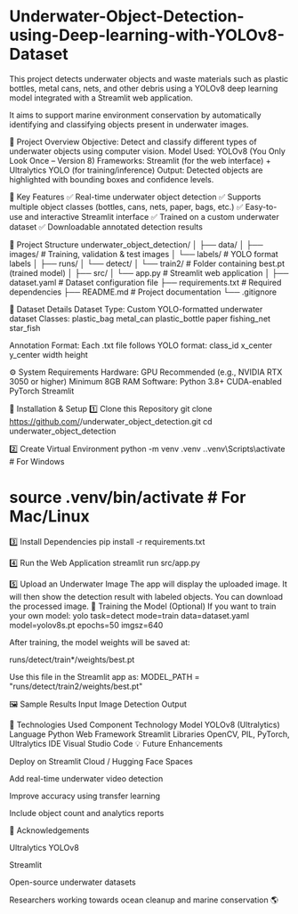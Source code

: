 # Underwater-Object-Detection-using-Deep-learning-with-YOLOv8-Dataset

This project detects underwater objects and waste materials such as plastic bottles, metal cans, nets, and other debris using a YOLOv8 deep learning model integrated with a Streamlit web application.

It aims to support marine environment conservation by automatically identifying and classifying objects present in underwater images.

🚀 Project Overview
Objective: Detect and classify different types of underwater objects using computer vision.
Model Used: YOLOv8 (You Only Look Once – Version 8)
Frameworks: Streamlit (for the web interface) + Ultralytics YOLO (for training/inference)
Output: Detected objects are highlighted with bounding boxes and confidence levels.

🧠 Key Features
✅ Real-time underwater object detection
✅ Supports multiple object classes (bottles, cans, nets, paper, bags, etc.)
✅ Easy-to-use and interactive Streamlit interface
✅ Trained on a custom underwater dataset
✅ Downloadable annotated detection results

📂 Project Structure
underwater_object_detection/
│
├── data/
│   ├── images/           # Training, validation & test images
│   └── labels/           # YOLO format labels
│
├── runs/
│   └── detect/
│       └── train2/       # Folder containing best.pt (trained model)
│
├── src/
│   └── app.py            # Streamlit web application
│
├── dataset.yaml          # Dataset configuration file
├── requirements.txt      # Required dependencies
├── README.md             # Project documentation
└── .gitignore

🧩 Dataset Details
Dataset Type: Custom YOLO-formatted underwater dataset
Classes:
plastic_bag
metal_can
plastic_bottle
paper
fishing_net
star_fish

Annotation Format:
Each .txt file follows YOLO format:
class_id  x_center  y_center  width  height

⚙️ System Requirements
Hardware:
GPU Recommended (e.g., NVIDIA RTX 3050 or higher)
Minimum 8GB RAM
Software:
Python 3.8+
CUDA-enabled PyTorch
Streamlit

🧩 Installation & Setup
1️⃣ Clone this Repository
git clone https://github.com/<your-username>/underwater_object_detection.git
cd underwater_object_detection

2️⃣ Create Virtual Environment
python -m venv .venv
.\.venv\Scripts\activate  # For Windows
# source .venv/bin/activate   # For Mac/Linux

3️⃣ Install Dependencies
pip install -r requirements.txt

4️⃣ Run the Web Application
streamlit run src/app.py

5️⃣ Upload an Underwater Image
The app will display the uploaded image.
It will then show the detection result with labeled objects.
You can download the processed image.
🧮 Training the Model (Optional)
If you want to train your own model:
yolo task=detect mode=train data=dataset.yaml model=yolov8s.pt epochs=50 imgsz=640

After training, the model weights will be saved at:

runs/detect/train*/weights/best.pt


Use this file in the Streamlit app as:
MODEL_PATH = "runs/detect/train2/weights/best.pt"

🖼️ Sample Results
Input Image	Detection Output

	
🧰 Technologies Used
Component	Technology
Model	YOLOv8 (Ultralytics)
Language	Python
Web Framework	Streamlit
Libraries	OpenCV, PIL, PyTorch, Ultralytics
IDE	Visual Studio Code
💡 Future Enhancements

Deploy on Streamlit Cloud / Hugging Face Spaces

Add real-time underwater video detection

Improve accuracy using transfer learning

Include object count and analytics reports

🙌 Acknowledgements

Ultralytics YOLOv8

Streamlit

Open-source underwater datasets

Researchers working towards ocean cleanup and marine conservation 🌎
